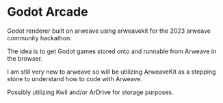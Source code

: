 # Godot Arcade
Godot renderer built on arweave using arweavekit for the 2023 arweave community hackathon.

The idea is to get Godot games stored onto and runnable from Arweave in the browser.


I am still very new to arweave so will be utilizing ArweaveKit as a stepping stone to understand how to code with Arweave.

Possibly utilizing Kwil and/or ArDrive for storage purposes.
